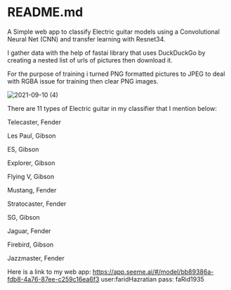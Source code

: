 
# README.md
A Simple web app to classify Electric guitar models using a Convolutional Neural Net (CNN) and transfer learning with Resnet34.

I gather data with the help of fastai library that uses DuckDuckGo by creating a nested list of urls of pictures then download it.

For the purpose of training i turned PNG formatted pictures to JPEG to deal with RGBA issue for training then clear PNG images.



![2021-09-10 (4)](https://user-images.githubusercontent.com/52622822/132862897-1a0c8587-b3a7-43f7-bdf8-fed2b264de7d.png)

There are 11 types of Electric guitar in my classifier that I mention below:

Telecaster, Fender

Les Paul, Gibson

ES, Gibson 

Explorer, Gibson

Flying V, Gibson

Mustang, Fender

Stratocaster, Fender

SG, Gibson 

Jaguar, Fender

Firebird, Gibson 

Jazzmaster, Fender


Here is a link to my web app:
https://app.seeme.ai/#/model/bb89386a-fdb8-4a76-87ee-c259c16ea6f3
user:faridHazratian
pass: faRid1935
